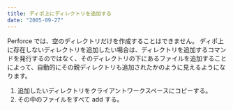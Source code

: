 ```yaml
---
title: ディポ上にディレクトリを追加する
date: "2005-09-27"
---
```


Perforce では、空のディレクトリだけを作成することはできません。
ディポ上に存在しないディレクトリを追加したい場合は、ディレクトリを追加するコマンドを発行するのではなく、そのディレクトリの下にあるファイルを追加することによって、自動的にその親ディレクトリも追加されたかのように見えるようになります。

1. 追加したいディレクトリをクライアントワークスペースにコピーする。
2. その中のファイルをすべて add する。

